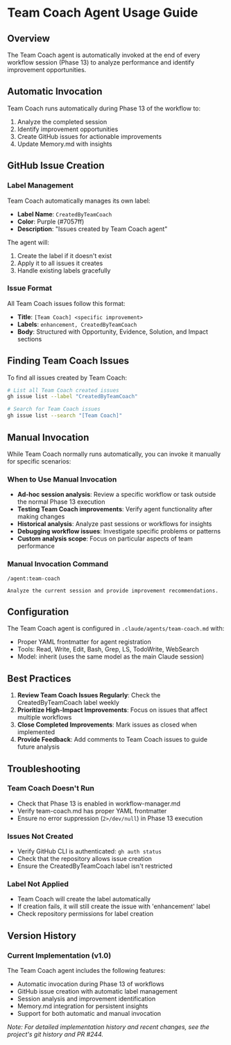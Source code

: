 # Team Coach Agent Usage Guide

## Overview

The Team Coach agent is automatically invoked at the end of every workflow session (Phase 13) to analyze performance and identify improvement opportunities.

## Automatic Invocation

Team Coach runs automatically during Phase 13 of the workflow to:
1. Analyze the completed session
2. Identify improvement opportunities
3. Create GitHub issues for actionable improvements
4. Update Memory.md with insights

## GitHub Issue Creation

### Label Management

Team Coach automatically manages its own label:
- **Label Name**: `CreatedByTeamCoach`
- **Color**: Purple (#7057ff)
- **Description**: "Issues created by Team Coach agent"

The agent will:
1. Create the label if it doesn't exist
2. Apply it to all issues it creates
3. Handle existing labels gracefully

### Issue Format

All Team Coach issues follow this format:
- **Title**: `[Team Coach] <specific improvement>`
- **Labels**: `enhancement, CreatedByTeamCoach`
- **Body**: Structured with Opportunity, Evidence, Solution, and Impact sections

## Finding Team Coach Issues

To find all issues created by Team Coach:

```bash
# List all Team Coach created issues
gh issue list --label "CreatedByTeamCoach"

# Search for Team Coach issues
gh issue list --search "[Team Coach]"
```

## Manual Invocation

While Team Coach normally runs automatically, you can invoke it manually for specific scenarios:

### When to Use Manual Invocation
- **Ad-hoc session analysis**: Review a specific workflow or task outside the normal Phase 13 execution
- **Testing Team Coach improvements**: Verify agent functionality after making changes
- **Historical analysis**: Analyze past sessions or workflows for insights
- **Debugging workflow issues**: Investigate specific problems or patterns
- **Custom analysis scope**: Focus on particular aspects of team performance

### Manual Invocation Command
```
/agent:team-coach

Analyze the current session and provide improvement recommendations.
```

## Configuration

The Team Coach agent is configured in `.claude/agents/team-coach.md` with:
- Proper YAML frontmatter for agent registration
- Tools: Read, Write, Edit, Bash, Grep, LS, TodoWrite, WebSearch
- Model: inherit (uses the same model as the main Claude session)

## Best Practices

1. **Review Team Coach Issues Regularly**: Check the CreatedByTeamCoach label weekly
2. **Prioritize High-Impact Improvements**: Focus on issues that affect multiple workflows
3. **Close Completed Improvements**: Mark issues as closed when implemented
4. **Provide Feedback**: Add comments to Team Coach issues to guide future analysis

## Troubleshooting

### Team Coach Doesn't Run
- Check that Phase 13 is enabled in workflow-manager.md
- Verify team-coach.md has proper YAML frontmatter
- Ensure no error suppression (`2>/dev/null`) in Phase 13 execution

### Issues Not Created
- Verify GitHub CLI is authenticated: `gh auth status`
- Check that the repository allows issue creation
- Ensure the CreatedByTeamCoach label isn't restricted

### Label Not Applied
- Team Coach will create the label automatically
- If creation fails, it will still create the issue with 'enhancement' label
- Check repository permissions for label creation

## Version History

### Current Implementation (v1.0)
The Team Coach agent includes the following features:
- Automatic invocation during Phase 13 of workflows
- GitHub issue creation with automatic label management
- Session analysis and improvement identification
- Memory.md integration for persistent insights
- Support for both automatic and manual invocation

*Note: For detailed implementation history and recent changes, see the project's git history and PR #244.*
